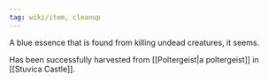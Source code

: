 ```yaml
---
tag: wiki/item, cleanup
---
```


A blue essence that is found from killing undead creatures, it seems. 

Has been successfully harvested from [[Poltergeist|a poltergeist]] in [[Stuvica Castle]].
